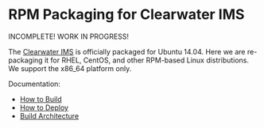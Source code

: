 RPM Packaging for Clearwater IMS
================================

INCOMPLETE! WORK IN PROGRESS!

The [Clearwater IMS](https://www.projectclearwater.org/) is officially packaged for Ubuntu 14.04.
Here we are re-packaging it for RHEL, CentOS, and other RPM-based Linux distributions. We support
the x86_64 platform only.

Documentation:

* [How to Build](scripts/build/)
* [How to Deploy](scripts/deploy/)
* [Build Architecture](SPECS/)
